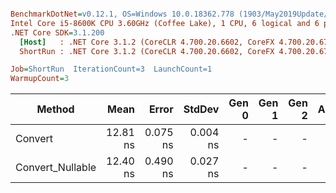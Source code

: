``` ini

BenchmarkDotNet=v0.12.1, OS=Windows 10.0.18362.778 (1903/May2019Update/19H1)
Intel Core i5-8600K CPU 3.60GHz (Coffee Lake), 1 CPU, 6 logical and 6 physical cores
.NET Core SDK=3.1.200
  [Host]   : .NET Core 3.1.2 (CoreCLR 4.700.20.6602, CoreFX 4.700.20.6702), X64 RyuJIT
  ShortRun : .NET Core 3.1.2 (CoreCLR 4.700.20.6602, CoreFX 4.700.20.6702), X64 RyuJIT

Job=ShortRun  IterationCount=3  LaunchCount=1  
WarmupCount=3  

```
|           Method |     Mean |    Error |   StdDev | Gen 0 | Gen 1 | Gen 2 | Allocated |
|----------------- |---------:|---------:|---------:|------:|------:|------:|----------:|
|          Convert | 12.81 ns | 0.075 ns | 0.004 ns |     - |     - |     - |         - |
| Convert_Nullable | 12.40 ns | 0.490 ns | 0.027 ns |     - |     - |     - |         - |
